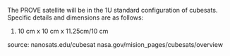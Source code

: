 The PROVE satellite will be in the 1U standard configuration of cubesats. Specific details and dimensions are as follows: 

1. 10 cm x 10 cm x 11.25cm/10 cm
 
	

source: 
nanosats.edu/cubesat 
nasa.gov/mision_pages/cubesats/overview 